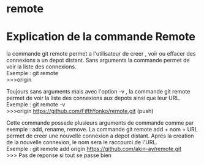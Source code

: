 # remote
# Explication de la commande Remote 

la commande git remote permet a l'utilisateur  de creer , voir ou effacer des connexions a un depot distant.
Sans arguments la commande permet de voir la liste des connexions. <br>
    Exemple : git remote <br>
            >>>origin <br>

Toujours sans arguments mais avec l'option -v , la commande git remote permet de voir 
la liste des connexions aux depots ainsi que leur URL.<br>
    Exemple : git remote -v <br>
            >>>origin  https://github.com/FifthYonko/remote.git (push)<br>

Cette commande possede plusieurs arguments de commande comme par exemple : add, rename, remove.
La commande git remote add + nom + URL permet de  creer une nouvelle connexion a depot distant. Apres la creation de la nouvelle connexion, le nom sera le raccourci de l'URL.<br>
    Exemple :   git remote add origin https://github.com/akin-ay/remote.git<br>
            >>> Pas de reponse si tout se passe bien
             


